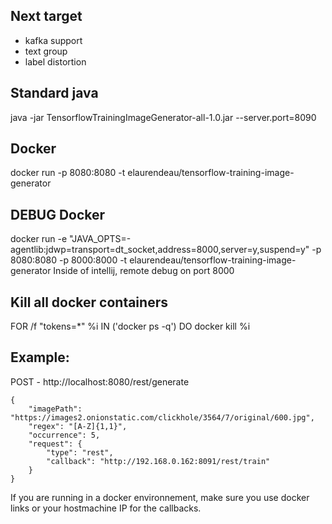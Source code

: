 ## Next target
* kafka support
* text group
* label distortion

## Standard java
java -jar TensorflowTrainingImageGenerator-all-1.0.jar --server.port=8090

## Docker
docker run -p 8080:8080 -t elaurendeau/tensorflow-training-image-generator

## DEBUG Docker
docker run -e "JAVA_OPTS=-agentlib:jdwp=transport=dt_socket,address=8000,server=y,suspend=y" -p 8080:8080 -p 8000:8000 -t elaurendeau/tensorflow-training-image-generator
Inside of intellij, remote debug on port 8000

## Kill all docker containers
FOR /f "tokens=*" %i IN ('docker ps -q') DO docker kill %i

## Example: 
POST - http://localhost:8080/rest/generate
 
	{
		"imagePath": "https://images2.onionstatic.com/clickhole/3564/7/original/600.jpg",
		"regex": "[A-Z]{1,1}",
		"occurrence": 5,
		"request": {
			"type": "rest",
			"callback": "http://192.168.0.162:8091/rest/train"
		}
	}

If you are running in a docker environnement, make sure you use docker links or your hostmachine IP for the callbacks.